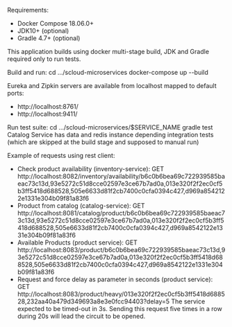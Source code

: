 Requirements:
- Docker Compose 18.06.0+
- JDK10+ (optional)
- Gradle 4.7+ (optional)

This application builds using docker multi-stage build, JDK and Gradle required only to run tests.

Build and run:
cd .../scloud-microservices
docker-compose up --build

Eureka and Zipkin servers are available from localhost mapped to default ports:
- http://localhost:8761/
- http://localhost:9411/

Run test suite:
cd .../scloud-microservices/$SERVICE_NAME gradle test
Catalog Service has data and redis instance depending integration tests (which are skipped at the build stage and supposed to manual run)

Example of requests using rest client:

- Check product availability (inventory-service):
GET http://localhost:8082/inventory/availability/b6c0b6bea69c722939585baeac73c13d,93e5272c51d8cce02597e3ce67b7ad0a,013e320f2f2ec0cf5b3ff5418d688528,505e6633d81f2cb7400c0cfa0394c427,d969a8542122e1331e304b09f81a83f6
- Product from catalog (catalog-service):
GET http://localhost:8081/catalog/product/b6c0b6bea69c722939585baeac73c13d,93e5272c51d8cce02597e3ce67b7ad0a,013e320f2f2ec0cf5b3ff5418d688528,505e6633d81f2cb7400c0cfa0394c427,d969a8542122e1331e304b09f81a83f6
- Available Products (product service):
GET http://localhost:8083/product/b6c0b6bea69c722939585baeac73c13d,93e5272c51d8cce02597e3ce67b7ad0a,013e320f2f2ec0cf5b3ff5418d688528,505e6633d81f2cb7400c0cfa0394c427,d969a8542122e1331e304b09f81a83f6 
- Request and force delay as parameter in seconds (product service):
GET http://localhost:8083/product/heavy/013e320f2f2ec0cf5b3ff5418d688528,232aa40a479d349693a8e3e0fcc94403?delay=5
The service expected to be timed-out in 3s. Sending this request five times in a row during 20s will lead the circuit to be opened.

